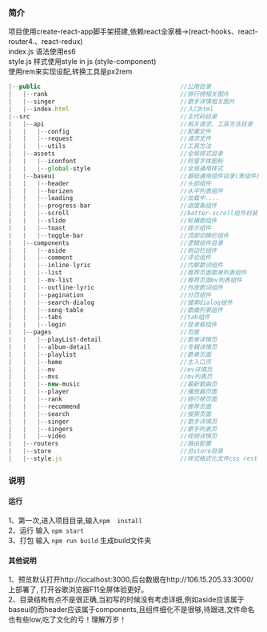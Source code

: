 <!--
 * @Description: README说明
 * @Autor: cn
 * @Date: 2019-10-09 20:38:01
 * @LastEditors: cn
 * @LastEditTime: 2019-12-09 20:27:48
 -->

### 简介
项目使用create-react-app脚手架搭建,依赖react全家桶->(react-hooks、react-router4.、react-redux)  
index.js 语法使用es6  
style.js 样式使用style in js (style-component)  
使用rem来实现设配,转换工具是px2rem  

```js
|--public                                       //公用目录
|   |--rank                                     //排行榜相关图片
|   |--singer                                   //歌手详情相关图片
|   |--index.html                               //入口html
|--src                                          //主代码目录
|   |--api                                      //相关请求、工具方法目录
|   |   |--config                               //配置文件
|   |   |--request                              //请求文件
|   |   |--utils                                //工具方法
|   |--assets                                   //全局样式目录
|   |   |--iconfont                             //阿里字体图标
|   |   |--global-style                         //全局通用样式
|   |--baseui                                   //基础通用组件目录(笨组件)
|   |   |--header                               //头部组件
|   |   |--horizen                              //水平列表组件
|   |   |--loading                              //加载中....
|   |   |--progress-bar                         //进度条组件    
|   |   |--scroll                               //batter-scroll组件封装
|   |   |--slide                                //轮播图组件
|   |   |--toast                                //提示组件
|   |   |--toggle-bar                           //顶部切换栏组件
|   |--components                               //逻辑组件目录
|   |   |--aside                                //侧边栏组件  
|   |   |--comment                              //评论组件
|   |   |--inline-lyric                         //内联歌词组件
|   |   |--list                                 //推荐页面歌单列表组件
|   |   |--mv-list                              //推荐页面mv列表组件
|   |   |--outline-lyric                        //外放歌词组件
|   |   |--pagination                           //分页组件
|   |   |--search-dialog                        //搜索dialog组件
|   |   |--song-table                           //歌曲列表组件
|   |   |--tabs                                 //tab组件
|   |   |--login                                //登录框组件
|   |--pages                                    //页面
|   |   |--playList-detail                      //歌单详情页
|   |   |--album-detail                         //专辑详情页
|   |   |--playlist                             //歌单页面
|   |   |--home                                 //主入口页
|   |   |--mv                                   //mv详情页
|   |   |--mvs                                  //mv列表页
|   |   |--new-music                            //最新歌曲页  
|   |   |--player                               //播放器页面
|   |   |--rank                                 //排行榜页面
|   |   |--recommend                            //推荐页面
|   |   |--search                               //搜索页面
|   |   |--singer                               //歌手详情页
|   |   |--singers                              //歌手列表页
|   |   |--video                                //视频详情页
|   |--routers                                  //路由配置
|   |--store                                    //总store目录
|   |--style.js                                 //样式格式化文件css rest                               

```


### 说明

#### 运行
1、第一次,进入项目目录,输入`npm  install`  
2、运行 输入 `npm start`  
3、打包 输入 `npm run build` 生成build文件夹  

#### 其他说明
1、预览默认打开http://localhost:3000,后台数据在http://106.15.205.33:3000/上部署了, 打开谷歌浏览器F11全屏体验更好。  
2、目录结构有点不是很正确,当初写的时候没有考虑详细,例如aside应该属于baseui的而header应该属于components,且组件细化不是很够,待跟进,文件命名也有些low,吃了文化的亏！理解万岁！
